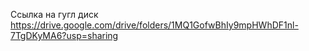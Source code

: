 Ссылка на гугл диск https://drive.google.com/drive/folders/1MQ1GofwBhIy9mpHWhDF1nl-7TgDKyMA6?usp=sharing
